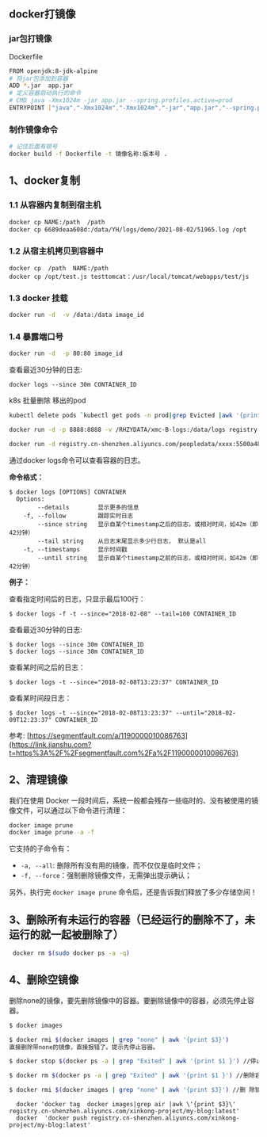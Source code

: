 

## docker打镜像

 ### jar包打镜像

Dockerfile

```bash
FROM openjdk:8-jdk-alpine
# 将jar包添加到容器
ADD *.jar  app.jar
# 定义容器启动执行的命令
# CMD java -Xmx1024m -jar app.jar --spring.profiles.active=prod
ENTRYPOINT ["java","-Xmx1024m","-Xmx1024m","-jar","app.jar","--spring.profiles.active=prod","-c"]
```

### 制作镜像命令

```bash
# 记住后面有顿号
docker build -f Dockerfile -t 镜像名称:版本号 .
```



## 1、docker复制



### 1.1 从容器内复制到宿主机

```bash
docker cp NAME:/path  /path
docker cp 6689deaa608d:/data/YH/logs/demo/2021-08-02/51965.log /opt
```

### 1.2 从宿主机拷贝到容器中

```ba
docker cp  /path  NAME:/path  
docker cp /opt/test.js testtomcat：/usr/local/tomcat/webapps/test/js
```

### 1.3 docker  挂载

```bash
docker run -d  -v /data:/data image_id
```

### 1.4 暴露端口号

````bash
docker run -d  -p 80:80 image_id
````

查看最近30分钟的日志:

```shell
docker logs --since 30m CONTAINER_ID
```



k8s 批量删除  移出的pod

```bash
kubectl delete pods `kubectl get pods -n prod|grep Evicted |awk '{print $1}'` -n prod
```

```bash
docker run -d -p 8888:8888 -v /RHZYDATA/xmc-B-logs:/data/logs registry.cn-shenzhen.aliyuncs.com/peopledata/xxxxx:c7292ca

docker run -d registry.cn-shenzhen.aliyuncs.com/peopledata/xxxx:5500a487
```

通过docker logs命令可以查看容器的日志。

**命令格式：**



```shell
$ docker logs [OPTIONS] CONTAINER
  Options:
        --details        显示更多的信息
    -f, --follow         跟踪实时日志
        --since string   显示自某个timestamp之后的日志，或相对时间，如42m（即42分钟）
        --tail string    从日志末尾显示多少行日志， 默认是all
    -t, --timestamps     显示时间戳
        --until string   显示自某个timestamp之前的日志，或相对时间，如42m（即42分钟）
```

**例子：**

查看指定时间后的日志，只显示最后100行：



```shell
$ docker logs -f -t --since="2018-02-08" --tail=100 CONTAINER_ID
```

查看最近30分钟的日志:



```shell
$ docker logs --since 30m CONTAINER_ID
$ docker logs --since 30m CONTAINER_ID
```

查看某时间之后的日志：



```shell
$ docker logs -t --since="2018-02-08T13:23:37" CONTAINER_ID
```

查看某时间段日志：



```shell
$ docker logs -t --since="2018-02-08T13:23:37" --until="2018-02-09T12:23:37" CONTAINER_ID
```

参考:
 [https://segmentfault.com/a/1190000010086763](https://link.jianshu.com?t=https%3A%2F%2Fsegmentfault.com%2Fa%2F1190000010086763)







## 2、清理镜像

我们在使用 Docker 一段时间后，系统一般都会残存一些临时的、没有被使用的镜像文件，可以通过以下命令进行清理：

```bash
docker image prune
docker image prune -a -f
```

它支持的子命令有：

- `-a, --all`: 删除所有没有用的镜像，而不仅仅是临时文件；
- `-f, --force`：强制删除镜像文件，无需弹出提示确认；

另外，执行完 `docker image prune` 命令后，还是告诉我们释放了多少存储空间！

## 3、删除所有未运行的容器（已经运行的删除不了，未运行的就一起被删除了）

```bash
 docker rm $(sudo docker ps -a -q)
```

## 4、删除空镜像

删除none的镜像，要先删除镜像中的容器。要删除镜像中的容器，必须先停止容器。

```bash
$ docker images

$ docker rmi $(docker images | grep "none" | awk '{print $3}') 
直接删除带none的镜像，直接报错了。提示先停止容器。

$ docker stop $(docker ps -a | grep "Exited" | awk '{print $1 }') //停止容器

$ docker rm $(docker ps -a | grep "Exited" | awk '{print $1 }') //删除容器

$ docker rmi $(docker images | grep "none" | awk '{print $3}') //删 除镜像
```


      docker 'docker tag  docker images|grep air |awk \'{print $3}\'  registry.cn-shenzhen.aliyuncs.com/xinkong-project/my-blog:latest'
      docker  'docker push registry.cn-shenzhen.aliyuncs.com/xinkong-project/my-blog:latest'